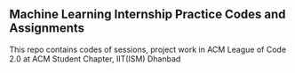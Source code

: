 ## Machine Learning Internship Practice Codes and Assignments
This repo contains codes of sessions, project work in ACM League of Code 2.0 at ACM Student Chapter, IIT(ISM) Dhanbad
